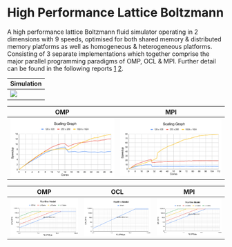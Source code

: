 # High Performance Lattice Boltzmann
A high performance lattice Boltzmann fluid simulator operating in 2 dimensions with 9 speeds, optimised for both shared memory & distributed memory platforms as well as homogeneous & heterogeneous platforms. Consisting of 3 separate implementations which together comprise the major parallel programming paradigms of OMP, OCL & MPI. Further detail can be found in the following reports [1](report_1.pdf) [2](report_2.pdf).

|Simulation|
|----------|
|![](outputs/simulation.gif)|

|OMP|MPI|
|---|---|
|![](outputs/omp_scaling.png)|![](outputs/mpi_scaling.png)|

|OMP|OCL|MPI|
|---|---|---|
|![](outputs/omp_roofline.png)|![](outputs/ocl_roofline.png)|![](outputs/mpi_roofline.png)|